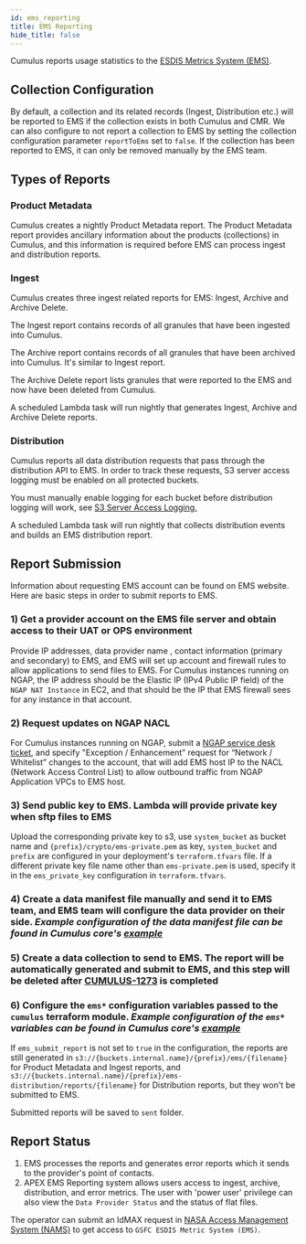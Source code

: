 ```yaml
---
id: ems_reporting
title: EMS Reporting
hide_title: false
---
```


Cumulus reports usage statistics to the [ESDIS Metrics System (EMS)](https://earthdata.nasa.gov/about/science-system-description/eosdis-components/esdis-metrics-system-ems).

## Collection Configuration

By default, a collection and its related records (Ingest, Distribution etc.) will be reported to EMS if the collection exists in both Cumulus and CMR.  We can also configure to not report a collection to EMS by setting the collection configuration parameter `reportToEms` set to `false`.  If the collection has been reported to EMS, it can only be removed manually by the EMS team.

## Types of Reports

### Product Metadata

Cumulus creates a nightly Product Metadata report.  The Product Metadata report provides ancillary information about the products (collections) in Cumulus, and this information is required before EMS can process ingest and distribution reports.

### Ingest

Cumulus creates three ingest related reports for EMS: Ingest, Archive and Archive Delete.

The Ingest report contains records of all granules that have been ingested into Cumulus.

The Archive report contains records of all granules that have been archived into Cumulus.  It's similar to Ingest report.

The Archive Delete report lists granules that were reported to the EMS and now have been deleted from Cumulus.

A scheduled Lambda task will run nightly that generates Ingest, Archive and Archive Delete reports.

### Distribution

Cumulus reports all data distribution requests that pass through the distribution API to EMS. In order to track these requests, S3 server access logging must be enabled on all protected buckets.

You must manually enable logging for each bucket before distribution logging will work, see [S3 Server Access Logging.](../configuration/server_access_logging)

A scheduled Lambda task will run nightly that collects distribution events and builds an EMS distribution report.

## Report Submission

Information about requesting EMS account can be found on EMS website.  Here are basic steps in order to submit reports to EMS.

### 1) Get a provider account on the EMS file server and obtain access to their UAT or OPS environment

Provide IP addresses, data provider name , contact information (primary and secondary) to EMS, and EMS will set up account and firewall rules to allow applications to send files to EMS.
For Cumulus instances running on NGAP, the IP address should be the Elastic IP (IPv4 Public IP field) of the `NGAP NAT Instance` in EC2, and that should be the IP that EMS firewall sees for any instance in that account.

### 2) Request updates on NGAP NACL

For Cumulus instances running on NGAP, submit a [NGAP service desk ticket](https://bugs.earthdata.nasa.gov/servicedesk/customer/portals), and specify "Exception / Enhancement” request for “Network / Whitelist” changes to the account, that will add EMS host IP to the NACL (Network Access Control List) to allow outbound traffic from NGAP Application VPCs to EMS host.

### 3) Send public key to EMS. Lambda will provide private key when sftp files to EMS

Upload the corresponding private key to s3, use `system_bucket` as bucket name and `{prefix}/crypto/ems-private.pem` as key,  `system_bucket` and `prefix` are configured in your deployment's `terraform.tfvars` file.  If a different private key file name other than `ems-private.pem` is used, specify it in the `ems_private_key` configuration in `terraform.tfvars`.

### 4) Create a data manifest file manually and send it to EMS team, and EMS team will configure the data provider on their side.  _Example configuration of the data manifest file can be found in Cumulus core's [example](https://github.com/nasa/cumulus/blob/master/example/data/ems)_

### 5) Create a data collection to send to EMS.  The report will be automatically generated and submit to EMS, and this step will be deleted after [CUMULUS-1273](https://bugs.earthdata.nasa.gov/browse/CUMULUS-1273) is completed

### 6) Configure the `ems*` configuration variables passed to the `cumulus` terraform module. _Example configuration of the `ems*` variables can be found in Cumulus core's [example](https://github.com/nasa/cumulus/blob/master/example/cumulus-tf/terraform.tfvars.example)_

If  `ems_submit_report` is not set to `true` in the configuration, the reports are still generated in `s3://{buckets.internal.name}/{prefix}/ems/{filename}` for Product Metadata and Ingest reports, and `s3://{buckets.internal.name}/{prefix}/ems-distribution/reports/{filename}` for Distribution reports, but they won't be submitted to EMS.

Submitted reports will be saved to `sent` folder.

## Report Status

1. EMS processes the reports and generates error reports which it sends to the provider's point of contacts.
2. APEX EMS Reporting system allows users access to ingest, archive, distribution, and error metrics.  The user with 'power user' privilege can also view the `Data Provider Status` and the status of flat files.

The operator can submit an IdMAX request in [NASA Access Management System (NAMS)](https://idmax.nasa.gov/nams) to get access to `GSFC ESDIS Metric System (EMS)`.
